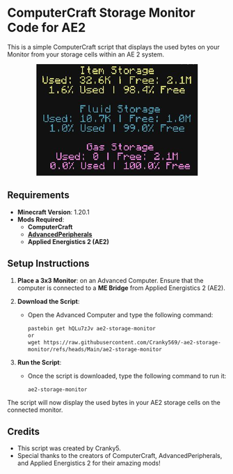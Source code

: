 # ComputerCraft Storage Monitor Code for AE2

This is a simple ComputerCraft script that displays the used bytes on your Monitor from your storage cells within an AE 2 system.

<p align="center">
  <img src="https://raw.githubusercontent.com/Cranky569/-ae2-storage-monitor/refs/heads/Main/Display.JPG" alt="screen">
</p>

## Requirements
- **Minecraft Version**: 1.20.1
- **Mods Required**: 
  - **ComputerCraft**
  - **[AdvancedPeripherals](https://github.com/IntelligenceModding/AdvancedPeripherals)**
  - **Applied Energistics 2 (AE2)**

## Setup Instructions

1. **Place a 3x3 Monitor**: 
   on an Advanced Computer. Ensure that the computer is connected to a **ME Bridge** from Applied Energistics 2 (AE2).

2. **Download the Script**:
   - Open the Advanced Computer and type the following command:
     ```
     pastebin get hQLu7zJv ae2-storage-monitor
     or
     wget https://raw.githubusercontent.com/Cranky569/-ae2-storage-monitor/refs/heads/Main/ae2-storage-monitor
     ```

3. **Run the Script**:
   - Once the script is downloaded, type the following command to run it:
     ```
     ae2-storage-monitor
     ```

The script will now display the used bytes in your AE2 storage cells on the connected monitor.

## Credits

- This script was created by Cranky5.
- Special thanks to the creators of ComputerCraft, AdvancedPeripherals, and Applied Energistics 2 for their amazing mods!
